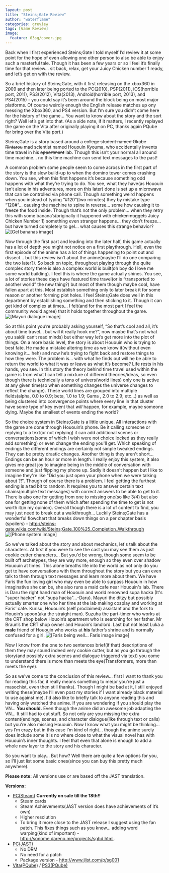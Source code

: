 ```yaml
---
layout: post
title: "Steins;Gate Review"
author: "waterflame"
categories: greview
tags: [Game Review]
image:
  feature: 03sg/cover.jpg
---
```


Back when I first experienced Steins;Gate I told myself I’d review it at some point for the hope of even allowing one other person to also be able to enjoy such a masterful tale. Though it has been a few years or so I feel it’s finally time for that review… sit back, relax, get your Juicy Chicken number 1 ready, and let’s get on with the review.

So a brief history of Steins;Gate, with it first releasing on the xbox360 in 2009 and then later being ported to the PC(2010), PSP(2011), iOS(horrible port, 2011), PS3(2012), Vita(2013), Android(horrible port, 2013), and PS4(2015) - you could say it’s been around the block being on most major platforms. Of course weirdly enough the English release matches up ony messing the Xbox360, and PS4 version. But I’m sure you didn’t come here for the history of the game... You want to know about the story and the sort right? Well let’s get into that. (As a side note, if it matters, I recently replayed the game on the Vita after originally playing it on PC, thanks again PQube for bring over the Vita port.)

Steins;Gate is a story based around a ~~college student named Okabe Rintarou~~ mad scientist named Hououin Kyouma, who accidentally invents time travel in his ~~appartment~~ lab. Though this isn’t your normal all around time machine… no this time machine can send text messages to the past!

A common problem some people seem to come across in the first part of the story is the slow build-up to when the domino tower comes crashing down. You see, when this first happens it’s because something odd happens with what they’re trying to do. You see, what they have(as Hououin isn’t alone in his adventures, more on this later) done is set up a microwave that can be controlled via phone call. Though something weird happens when you instead of typing “#120”(two minutes) they by mistake type “120#”... causing the machine to spine in reverse… some how causing it to freeze the food inside. Though that’s not the only problem… when they retry this with some banana’s(originally it happened with ~~chicken nuggets~~ Juicy Chicken Number 1) something even stranger happens… they don’t freeze… but have turned completely to gel... what causes this strange behavior?
![[Gel bananas image]](/assets/img/03sg/img1.jpg)

Now through the first part and leading into the later half, this game actually has a lot of depth you might not notice on a first playthrough. Hell, even the first episode of the anime has a lot of things happening to point out and dissect… but this review isn’t about the anime(maybe I’ll do one comparing the two later?). So back on topic, throughout playing through the quite complex story there is also a complex world is built(oh boy do I love me some world building). I feel this is where the game actually shines. You see, a lot of stories these days have featured time travel(or is “transported to another world” the new thing?) but most of them though maybe cool, have fallen apart at this. Most establish something only to later break it for some reason or another forming plot holes. I feel Steins;Gate does well in this department by establishing something and then sticking to it. Though it can get kind of complex at times… I felt(and for the most part I feel the community would agree) that it holds together throughout the game.
![[Mayuri dialogue image]](/assets/img/03sg/img2.jpg)

So at this point you’re probably asking yourself, “So that’s cool and all, it’s about time travel… but will it really hook me?”, now maybe that’s not what you said(I can’t read minds) but either way let’s get more into the plot of things. On a more basic level, the story is about Hououin who is trying to best fate. He made a mistake altering time as we know it(without even knowing it… heh) and now he’s trying to fight back and restore things to how they were. The problem is… with what he finds out will he be able to return the world to what it was or leave as what it’s become? Life rests in his hands, you see. In this story the theory behind time travel used within the game is from what I can tell a mixture of different theories/ideas, so even though there is technically a tons of univers(world lines) only one is active at any given time(so when something changes the universe changes to reflect the change). These world lines are grouped into multiple fields(alpha, 0.0 to 0.9; beta, 1.0 to 1.9; Gama , 2.0 to 2.9; etc…) as well as being clustered into convergence points where every line in that cluster have some type of key event that *will* happen, for example, maybe someone dying. Maybe the smallest of events ending the world?

So the choice system in Steins;Gate is a little unique. All interactions with the game are done through Hououin’s phone. Be it calling someone or replying to a text(or not replying) it can add additional scenes or conversations(some of which I wish were not choice locked as they really add something) or even change the ending you'll get. Which speaking of endings the different endings are certainly not simple tweaked endings. They can be pretty drastic changes. Another thing is they aren't short... Endings can be an hour or more in length.  I really enjoy this system, it also gives me great joy to imagine being in the middle of conversation with someone and just flipping my phone up. Sadly it doesn't happen but I like to imagine they're like "Did you just open your phone when we were talking about <something important happening>?!". Though of course there is a problem. I feel getting the furthest ending is a tad bit to random. It requires you to answer certain text chains(multiple text messages) with correct answers to be able to get to it. There is also one for getting from one to missing one(so like 3/4) but also one for getting none of them which after spending the time to get is not worth it(in my opinion). Overall though there is a lot of content to find, you may just need to break out a walkthrough... Luckily Steins;Gate has a wonderful flowchart that breaks down things on a per chapter basis (spoilers) - http://steins-gate.wikia.com/wiki/Steins;Gate_100%25_Completion_Walkthrough
![[Phone system image]](/assets/img/03sg/img3.jpg)

So we've talked about the story and about mechanics, let's talk about the characters. At first if you were to see the cast you may see them as just cookie cutter characters... But you'd be wrong, though some seem to be built off archetypes, they are way more, enough so they even over shadow Hououin at times. This alone breaths life into the world as not only do you get to have conversations with them throughout the story but you can even talk to them through text messages and learn more about them. We have Faris the fun loving girl who may even be able to surpass Hououin in how imaginative she can  be, she also runs a maid cafe near Hououin's lab. There is Daru the right hand man of Hououin and world renowned supa hacka (It's "super hacker" not "supa hacka"...-Daru). Mayuri the ditzy but possibly actually smarter one who her time at the lab making cosplay and working at Faris’ cafe. Kurisu, Hououin’s (self proclaimed) assistant and the fork to Houoin’s spoon(aka the straight man). Suzuha the part-timer who works at the CRT shop below Houoin’s apartment who is searching for her father. Mr Braun’s the CRT shop owner and Houoin’s landlord. Last but not least Luka a **male** friend of Hououin who works at **his** father’s shrine and is normally confused for a girl.
![[Faris being well... Faris image image]](/assets/img/03sg/img3.jpg)

Now I know from the one to two sentences brief(if that) descriptions of them they may sound indeed very cookie cutter, but as you go through the story(and possibly extra scenes and dialogue triggered via text) you come to understand there is more than meets the eye(Transformers, more than meets the eye).

So as we've come to the conclusion of this review... first I want to thank you for reading this far, it really means something to me(or you’re just a masochist, even then still thanks). Though I might be bad at it, I still enjoyed writing these(maybe I’ll even post my stories if I want already black material to use against me). I'd also like to briefly talk to anyone reading this and having only watched the anime. If you are wondering if you should play the VN... **You should.** Even though the anime did an awesome job adapting the VN... It still had to cut stuff. So not only are you missing the extra content(endings, scenes, and character dialogue(like through text or calls) but you’re also missing Hououin. Now I know what you might be thinking… yes I’m crazy but in this case I’m kind of right… though the anime surely does include some it is no where close to what the visual novel has with Hououin’s inner thoughts. I feel that even that alone is enough to add a whole new layer to the story and his character.

So you want to play... But how? Well there are quite a few options for you, so I’ll just list some basic ones(since you can buy this pretty much anywhere).

**Please note:** All versions use or are based off the JAST translation. 

**Versions:**

* [PC(Steam)](http://store.steampowered.com/app/412830/STEINSGATE/) **Currently on sale till the 18th!!**
   * Steam cards
   * Steam Achievements(JAST version does have achievements of it’s own)
   * Higher resolution 
   * To bring it more close to the JAST release I suggest using the fan patch. This fixes things such as you know… adding word warping(kind of important) - http://sonome.dareno.me/projects/sghd.html.
* [PC(JAST)](https://www.jastusa.com/steinsgate)
   * No DRM
   * No need for a patch
   * Package version - http://www.jlist.com/p/sg001 
* [Vita(PQube)](https://store.playstation.com/#!/en-us/games/steinsgate/cid=UP4293-PCSE00644_00-STEINSGATE00000A) / [PS3(PQube)](https://store.playstation.com/#!/en-us/games/steinsgate/cid=UP4293-NPUB31688_00-STEINSGATEEN0001)


